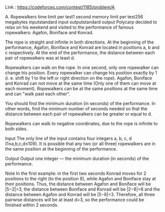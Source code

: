 Link : https://codeforces.com/contest/1185/problem/A

A. Ropewalkers
time limit per test1 second
memory limit per test256 megabytes
inputstandard input
outputstandard output
Polycarp decided to relax on his weekend and visited to the performance of famous ropewalkers: Agafon, Boniface and Konrad.

The rope is straight and infinite in both directions. At the beginning of the performance, Agafon, Boniface and Konrad are located in positions a, b and c respectively. At the end of the performance, the distance between each pair of ropewalkers was at least d.

Ropewalkers can walk on the rope. In one second, only one ropewalker can change his position. Every ropewalker can change his position exactly by 1 (i. e. shift by 1 to the left or right direction on the rope). Agafon, Boniface and Konrad can not move at the same time (Only one of them can move at each moment). Ropewalkers can be at the same positions at the same time and can "walk past each other".

You should find the minimum duration (in seconds) of the performance. In other words, find the minimum number of seconds needed so that the distance between each pair of ropewalkers can be greater or equal to d.

Ropewalkers can walk to negative coordinates, due to the rope is infinite to both sides.

Input
The only line of the input contains four integers a, b, c, d (1≤a,b,c,d≤109). It is possible that any two (or all three) ropewalkers are in the same position at the beginning of the performance.

Output
Output one integer — the minimum duration (in seconds) of the performance.




Note
In the first example: in the first two seconds Konrad moves for 2 positions to the right (to the position 8), while Agafon and Boniface stay at their positions. Thus, the distance between Agafon and Boniface will be |5−2|=3, the distance between Boniface and Konrad will be |2−8|=6 and the distance between Agafon and Konrad will be |5−8|=3. Therefore, all three pairwise distances will be at least d=3, so the performance could be finished within 2 seconds.


